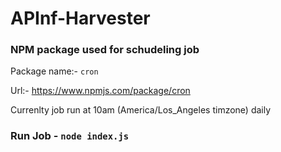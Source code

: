# APInf-Harvester

### NPM package used for schudeling job

Package name:- `cron`

Url:- https://www.npmjs.com/package/cron

Currenlty job run at 10am (America/Los_Angeles timzone) daily


### Run Job - `node index.js`
